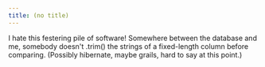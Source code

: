 ```yaml
---
title: (no title)
---
```

<p>I hate this festering pile of software! Somewhere between the database and me, somebody doesn't .trim() the strings of a fixed-length column before comparing. (Possibly hibernate, maybe grails, hard to say at this point.)</p>